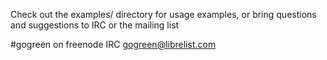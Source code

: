 Check out the examples/ directory for usage examples, or bring questions and suggestions to IRC or the mailing list

#gogreen on freenode IRC
gogreen@librelist.com
